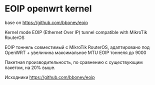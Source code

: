 # EOIP openwrt kernel
base on https://github.com/bbonev/eoip

Kernel mode EOIP (Ethernet Over IP) tunnel compatible with MikroTik RouterOS

EOIP тоннель совместимый с MikroTik RouterOS, адаптировано под OpenWRT + увеличина максимальное MTU EOIP тоннеля до 9000

Пакетная производительность, по сравнению с существующим пакетом, на 20% выше.

Исходники https://github.com/bbonev/eoip

